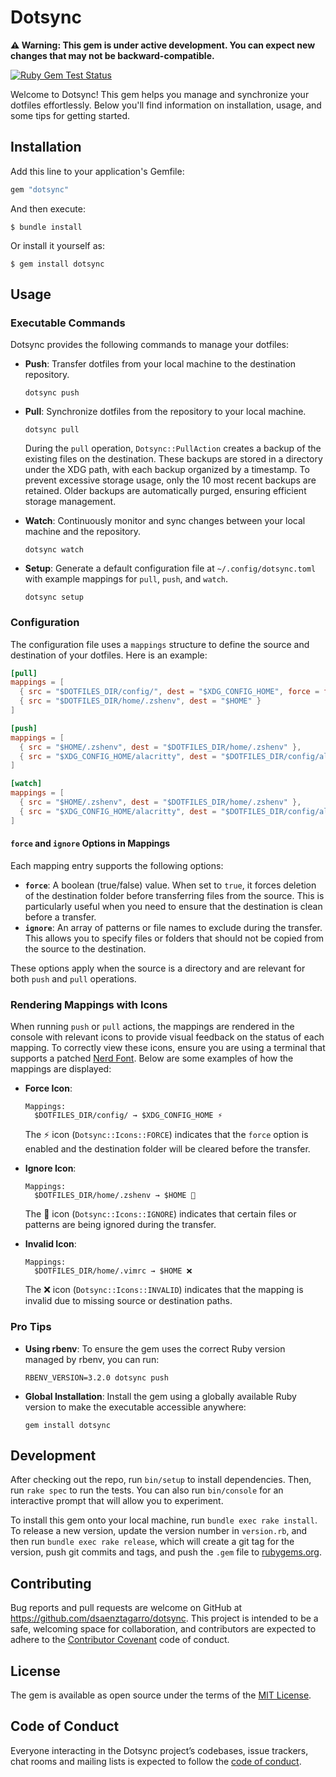 # Dotsync

**⚠️ Warning: This gem is under active development. You can expect new changes that may not be backward-compatible.**

[![Ruby Gem Test Status](https://github.com/dsaenztagarro/dotsync/actions/workflows/gem-push.yml/badge.svg)](https://github.com/dsaenztagarro/dotsync/actions)

Welcome to Dotsync! This gem helps you manage and synchronize your dotfiles effortlessly. Below you'll find information on installation, usage, and some tips for getting started.

## Installation

Add this line to your application's Gemfile:

```ruby
gem "dotsync"
```

And then execute:

    $ bundle install

Or install it yourself as:

    $ gem install dotsync

## Usage

### Executable Commands

Dotsync provides the following commands to manage your dotfiles:

- **Push**: Transfer dotfiles from your local machine to the destination repository.
  ```shell
  dotsync push
  ```

- **Pull**: Synchronize dotfiles from the repository to your local machine.
  ```shell
  dotsync pull
  ```

  During the `pull` operation, `Dotsync::PullAction` creates a backup of the existing files on the destination. These backups are stored in a directory under the XDG path, with each backup organized by a timestamp. To prevent excessive storage usage, only the 10 most recent backups are retained. Older backups are automatically purged, ensuring efficient storage management.

- **Watch**: Continuously monitor and sync changes between your local machine and the repository.
  ```shell
  dotsync watch
  ```

- **Setup**: Generate a default configuration file at `~/.config/dotsync.toml` with example mappings for `pull`, `push`, and `watch`.
  ```shell
  dotsync setup
  ```

### Configuration

The configuration file uses a `mappings` structure to define the source and destination of your dotfiles. Here is an example:

```toml
[pull]
mappings = [
  { src = "$DOTFILES_DIR/config/", dest = "$XDG_CONFIG_HOME", force = false },
  { src = "$DOTFILES_DIR/home/.zshenv", dest = "$HOME" }
]

[push]
mappings = [
  { src = "$HOME/.zshenv", dest = "$DOTFILES_DIR/home/.zshenv" },
  { src = "$XDG_CONFIG_HOME/alacritty", dest = "$DOTFILES_DIR/config/alacritty" }
]

[watch]
mappings = [
  { src = "$HOME/.zshenv", dest = "$DOTFILES_DIR/home/.zshenv" },
  { src = "$XDG_CONFIG_HOME/alacritty", dest = "$DOTFILES_DIR/config/alacritty" }
]
```

#### `force` and `ignore` Options in Mappings

Each mapping entry supports the following options:

- **`force`**: A boolean (true/false) value. When set to `true`, it forces deletion of the destination folder before transferring files from the source. This is particularly useful when you need to ensure that the destination is clean before a transfer.
- **`ignore`**: An array of patterns or file names to exclude during the transfer. This allows you to specify files or folders that should not be copied from the source to the destination.

These options apply when the source is a directory and are relevant for both `push` and `pull` operations.

### Rendering Mappings with Icons

When running `push` or `pull` actions, the mappings are rendered in the console with relevant icons to provide visual feedback on the status of each mapping. To correctly view these icons, ensure you are using a terminal that supports a patched [Nerd Font](https://www.nerdfonts.com). Below are some examples of how the mappings are displayed:

- **Force Icon**:
  ```
  Mappings:
    $DOTFILES_DIR/config/ → $XDG_CONFIG_HOME ⚡
  ```
  The ⚡ icon (`Dotsync::Icons::FORCE`) indicates that the `force` option is enabled and the destination folder will be cleared before the transfer.

- **Ignore Icon**:
  ```
  Mappings:
    $DOTFILES_DIR/home/.zshenv → $HOME 🚫
  ```
  The 🚫 icon (`Dotsync::Icons::IGNORE`) indicates that certain files or patterns are being ignored during the transfer.

- **Invalid Icon**:
  ```
  Mappings:
    $DOTFILES_DIR/home/.vimrc → $HOME ❌
  ```
  The ❌ icon (`Dotsync::Icons::INVALID`) indicates that the mapping is invalid due to missing source or destination paths.

### Pro Tips

- **Using rbenv**: To ensure the gem uses the correct Ruby version managed by rbenv, you can run:
  ```shell
  RBENV_VERSION=3.2.0 dotsync push
  ```

- **Global Installation**: Install the gem using a globally available Ruby version to make the executable accessible anywhere:
  ```shell
  gem install dotsync
  ```

## Development

After checking out the repo, run `bin/setup` to install dependencies. Then, run `rake spec` to run the tests. You can also run `bin/console` for an interactive prompt that will allow you to experiment.

To install this gem onto your local machine, run `bundle exec rake install`. To release a new version, update the version number in `version.rb`, and then run `bundle exec rake release`, which will create a git tag for the version, push git commits and tags, and push the `.gem` file to [rubygems.org](https://rubygems.org).

## Contributing

Bug reports and pull requests are welcome on GitHub at https://github.com/dsaenztagarro/dotsync. This project is intended to be a safe, welcoming space for collaboration, and contributors are expected to adhere to the [Contributor Covenant](http://contributor-covenant.org) code of conduct.

## License

The gem is available as open source under the terms of the [MIT License](https://opensource.org/licenses/MIT).

## Code of Conduct

Everyone interacting in the Dotsync project’s codebases, issue trackers, chat rooms and mailing lists is expected to follow the [code of conduct](https://github.com/dsaenztagarro/dotsync/blob/master/CODE_OF_CONDUCT.md).
